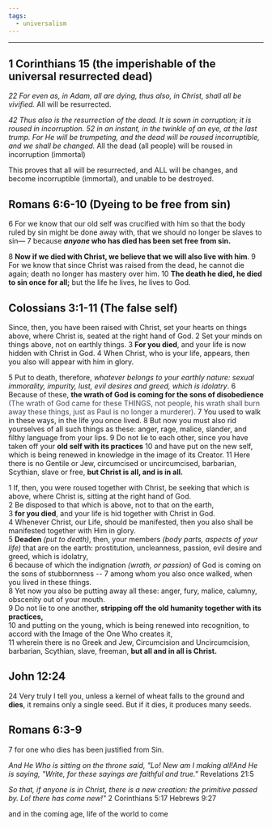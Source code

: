 ```yaml
---
tags:
  - universalism
---
```

___
## 1 Corinthians 15 (the imperishable of the universal resurrected dead)
*22 For even as, in Adam, all are dying, thus also, in Christ, shall all be vivified.* 
	All will be resurrected.

*42 Thus also is the resurrection of the dead. It is sown in corruption; it is roused in incorruption.*
*52 in an instant, in the twinkle of an eye, at the last trump. For He will be trumpeting, and the dead will be roused incorruptible, and we shall be changed.*
	All the dead (all people) will be roused in incorruption (immortal)

This proves that all will be resurrected, and ALL will be changes, and become incorruptible (immortal), and unable to be destroyed.


## Romans 6:6-10 (Dyeing to be free from sin)
6 For we know that our old self was crucified with him so that the body ruled by sin might be done away with, that we should no longer be slaves to sin— 7 because ***anyone* who has died has been set free from sin.**

8 **Now if we died with Christ, we believe that we will also live with him**. 9 For we know that since Christ was raised from the dead, he cannot die again; death no longer has mastery over him. 10 **The death he died, he died to sin once for all;** but the life he lives, he lives to God.

## Colossians 3:1-11 (The false self)
Since, then, you have been raised with Christ, set your hearts on things above, where Christ is, seated at the right hand of God. 2 Set your minds on things above, not on earthly things. 3 **For you died**, and your life is now hidden with Christ in God. 4 When Christ, who is your life, appears, then you also will appear with him in glory.

5 Put to death, therefore, *whatever belongs to your earthly nature: sexual immorality, impurity, lust, evil desires and greed, which is idolatry*. 6 Because of these, **the wrath of God is coming for the sons of disobedience** <span style="color:#424958">(The wrath of God came for these THINGS, not people, his wrath shall burn away these things, just as Paul is no longer a murderer)</span>. 7 You used to walk in these ways, in the life you once lived. 8 But now you must also rid yourselves of all such things as these: anger, rage, malice, slander, and filthy language from your lips. 9 Do not lie to each other, since you have taken off your **old self with its practices** 10 and have put on the new self, which is being renewed in knowledge in the image of its Creator. 11 Here there is no Gentile or Jew, circumcised or uncircumcised, barbarian, Scythian, slave or free, **but Christ is all, and is in all.**

1 If, then, you were roused together with Christ, be seeking that which is above, where Christ is, sitting at the right hand of God.  
2 Be disposed to that which is above, not to that on the earth,  
3 **for you died**, and your life is hid together with Christ in God.  
4 Whenever Christ, our Life, should be manifested, then you also shall be manifested together with Him in glory.  
5 **Deaden** *(put to death)*, then, your members *(body parts, aspects of your life)* that are on the earth: prostitution, uncleanness, passion, evil desire and greed, which is idolatry,  
6 because of which the indignation *(wrath, or passion)* of God is coming on the sons of stubbornness --
7 among whom you also once walked, when you lived in these things.  
8 Yet now you also be putting away all these: anger, fury, malice, calumny, obscenity out of your mouth.   
9 Do not lie to one another, **stripping off the old humanity together with its practices,**  
10 and putting on the young, which is being renewed into recognition, to accord with the Image of the One Who creates it,  
11 wherein there is no Greek and Jew, Circumcision and Uncircumcision, barbarian, Scythian, slave, freeman, **but all and in all is Christ.**

## John 12:24
24 Very truly I tell you, unless a kernel of wheat falls to the ground and **dies**, it remains only a single seed. But if it dies, it produces many seeds.

## Romans 6:3-9
7 for one who dies has been justified from Sin.


*And He Who is sitting on the throne said, "Lo! New am I making all!And He is saying, "Write, for these sayings are faithful and true."*
	Revelations 21:5

*So that, if anyone is in Christ, there is a new creation: the primitive passed by. Lo! there has come new!"*
	2 Corinthians 5:17
Hebrews 9:27

and in the coming age, life of the world to come